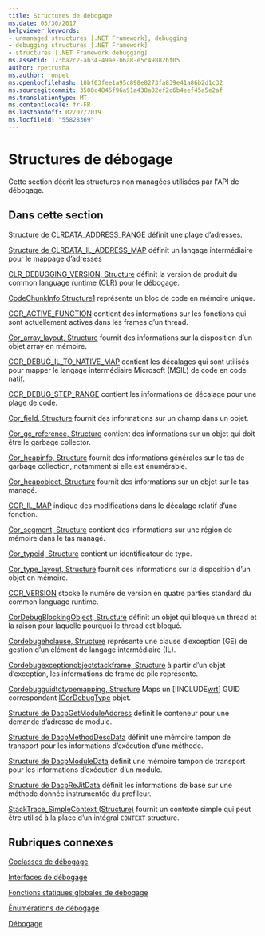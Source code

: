 ```yaml
---
title: Structures de débogage
ms.date: 03/30/2017
helpviewer_keywords:
- unmanaged structures [.NET Framework], debugging
- debugging structures [.NET Framework]
- structures [.NET Framework debugging]
ms.assetid: 173ba2c2-ab34-49ae-b6a8-e5c49882bf05
author: rpetrusha
ms.author: ronpet
ms.openlocfilehash: 18bf03fee1a95c898e8273fa839e41a86b2d1c32
ms.sourcegitcommit: 3500c4845f96a91a438a02ef2c6b4eef45a5e2af
ms.translationtype: MT
ms.contentlocale: fr-FR
ms.lasthandoff: 02/07/2019
ms.locfileid: "55828369"
---
```

# <a name="debugging-structures"></a>Structures de débogage
Cette section décrit les structures non managées utilisées par l'API de débogage.

## <a name="in-this-section"></a>Dans cette section
 [Structure de CLRDATA_ADDRESS_RANGE](../../../../docs/framework/unmanaged-api/debugging/clrdata-address-range-structure.md) définit une plage d’adresses.

 [Structure de CLRDATA_IL_ADDRESS_MAP](../../../../docs/framework/unmanaged-api/debugging/clrdata-il-address-map-structure.md) définit un langage intermédiaire pour le mappage d’adresses

 [CLR_DEBUGGING_VERSION, Structure](../../../../docs/framework/unmanaged-api/debugging/clr-debugging-version-structure.md) définit la version de produit du common language runtime (CLR) pour le débogage.

 [CodeChunkInfo Structure1](../../../../docs/framework/unmanaged-api/debugging/codechunkinfo-structure.md) représente un bloc de code en mémoire unique.

 [COR_ACTIVE_FUNCTION](cor-active-function-structure.md) contient des informations sur les fonctions qui sont actuellement actives dans les frames d’un thread.

 [Cor_array_layout, Structure](../../../../docs/framework/unmanaged-api/debugging/cor-array-layout-structure.md) fournit des informations sur la disposition d’un objet array en mémoire.

 [COR_DEBUG_IL_TO_NATIVE_MAP](cor-debug-il-to-native-map-structure.md) contient les décalages qui sont utilisés pour mapper le langage intermédiaire Microsoft (MSIL) de code en code natif.

 [COR_DEBUG_STEP_RANGE](cor-debug-step-range-structure.md) contient les informations de décalage pour une plage de code.

 [Cor_field, Structure](../../../../docs/framework/unmanaged-api/debugging/cor-field-structure.md) fournit des informations sur un champ dans un objet.

 [Cor_gc_reference, Structure](../../../../docs/framework/unmanaged-api/debugging/cor-gc-reference-structure.md) contient des informations sur un objet qui doit être le garbage collector.

 [Cor_heapinfo, Structure](../../../../docs/framework/unmanaged-api/debugging/cor-heapinfo-structure.md) fournit des informations générales sur le tas de garbage collection, notamment si elle est énumérable.

 [Cor_heapobject, Structure](../../../../docs/framework/unmanaged-api/debugging/cor-heapobject-structure.md) fournit des informations sur un objet sur le tas managé.

 [COR_IL_MAP](cor-il-map-structure.md) indique des modifications dans le décalage relatif d’une fonction.

 [Cor_segment, Structure](../../../../docs/framework/unmanaged-api/debugging/cor-segment-structure.md) contient des informations sur une région de mémoire dans le tas managé.

 [Cor_typeid, Structure](../../../../docs/framework/unmanaged-api/debugging/cor-typeid-structure.md) contient un identificateur de type.

 [Cor_type_layout, Structure](../../../../docs/framework/unmanaged-api/debugging/cor-type-layout-structure.md) fournit des informations sur la disposition d’un objet en mémoire.

 [COR_VERSION](cor-version-structure.md) stocke le numéro de version en quatre parties standard du common language runtime.

 [CorDebugBlockingObject, Structure](../../../../docs/framework/unmanaged-api/debugging/cordebugblockingobject-structure.md) définit un objet qui bloque un thread et la raison pour laquelle pourquoi le thread est bloqué.

 [Cordebugehclause, Structure](../../../../docs/framework/unmanaged-api/debugging/cordebugehclause-structure.md) représente une clause d’exception (GE) de gestion d’un élément de langage intermédiaire (IL).

 [Cordebugexceptionobjectstackframe, Structure](../../../../docs/framework/unmanaged-api/debugging/cordebugexceptionobjectstackframe-structure.md) à partir d’un objet d’exception, les informations de frame de pile représente.

 [Cordebugguidtotypemapping, Structure](../../../../docs/framework/unmanaged-api/debugging/cordebugguidtotypemapping-structure.md) Maps un [!INCLUDE[wrt](../../../../includes/wrt-md.md)] GUID correspondant [ICorDebugType](../../../../docs/framework/unmanaged-api/debugging/icordebugtype-interface.md) objet.

 [Structure de DacpGetModuleAddress](../../../../docs/framework/unmanaged-api/debugging/dacpgetmoduleaddress-structure.md) définit le conteneur pour une demande d’adresse de module.

 [Structure de DacpMethodDescData](../../../../docs/framework/unmanaged-api/debugging/dacpmethoddescdata-structure.md) définit une mémoire tampon de transport pour les informations d’exécution d’une méthode.

 [Structure de DacpModuleData](../../../../docs/framework/unmanaged-api/debugging/dacpmoduledata-structure.md) définit une mémoire tampon de transport pour les informations d’exécution d’un module.

 [Structure de DacpReJitData](../../../../docs/framework/unmanaged-api/debugging/dacprejitdata-structure.md) définit les informations de base sur une méthode donnée instrumentée du profileur.

 [StackTrace_SimpleContext (Structure)](../../../../docs/framework/unmanaged-api/debugging/stacktrace-simplecontext-structure.md) fournit un contexte simple qui peut être utilisé à la place d’un intégral `CONTEXT` structure.



## <a name="related-sections"></a>Rubriques connexes
 [Coclasses de débogage](../../../../docs/framework/unmanaged-api/debugging/debugging-coclasses.md)

 [Interfaces de débogage](../../../../docs/framework/unmanaged-api/debugging/debugging-interfaces.md)

 [Fonctions statiques globales de débogage](../../../../docs/framework/unmanaged-api/debugging/debugging-global-static-functions.md)

 [Énumérations de débogage](../../../../docs/framework/unmanaged-api/debugging/debugging-enumerations.md)

 [Débogage](../../../../docs/framework/unmanaged-api/debugging/index.md)
